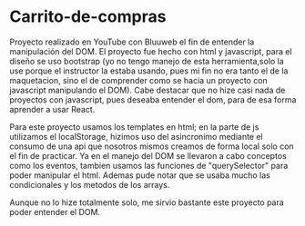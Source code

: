 # Carrito-de-compras
Proyecto realizado en YouTube con Bluuweb el fin de entender la manipulación del DOM. El proyecto fue hecho con html y javascript, para el diseño se uso bootstrap (yo no tengo manejo de esta herramienta,solo la use porque el instructor la estaba usando, pues mi fin no era tanto el de la maquetacion, sino el de comprender como se hacia un proyecto con javascript manipulando el DOM). Cabe destacar que no hize casi nada de proyectos con javascript, pues deseaba entender el dom, para de esa forma aprender a usar React.

Para este proyecto usamos los templates en html; en la parte de js utilizamos el localStorage, hizimos uso del asincronimo mediante el consumo de una api que nosotros mismos creamos de forma local solo con el fin de practicar. Ya en el manejo del DOM se llevaron a cabo conceptos como los eventos, tambien usamos las funciones de "querySelector" para poder manipular el html. Ademas pude notar que se usaba mucho las condicionales y los metodos de los arrays.

Aunque no lo hize totalmente solo, me sirvio bastante este proyecto para poder entender el DOM. 
